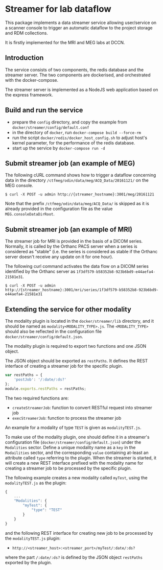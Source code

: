 # Streamer for lab dataflow

This package implements a data streamer service allowing user/service on a scanner
console to trigger an automatic dataflow to the project storage and RDM collections.

It is firstly implemented for the MRI and MEG labs at DCCN.

## Introduction

The service consists of two components, the redis database and the streamer server.
The two components are dockerised, and orchestrated with the docker-compose.

The streamer server is implemented as a NodeJS web application based on the express framework.

## Build and run the service

- prepare the `config` directory, and copy the example from `docker/streamer/config/default.conf`
- in the directory of `docker`, run `docker-compose build --force-rm`
- run the script `docker/redis/docker_host_config.sh` to adjust host's kernel parameter, for the performance of the redis database.
- start up the service by `docker-compose run -d`

## Submit streamer job (an example of MEG)

The following cURL command shows how to trigger a dataflow concerning data in the directory
`/ctfmeg/odin/data/meg/ACQ_Data/20161121/` on the MEG console.

```
$ curl -X POST -u admin http://{streamer_hostname}:3001/meg/20161121
```

Note that the prefix `/ctfmeg/odin/data/meg/ACQ_Data/` is skipped as it is already provided in
the configuration file as the value `MEG.consoleDataDirRoot`.

## Submit streamer job (an example of MRI)

The streamer job for MRI is provided in the basis of a DICOM series. Normally, it is called by the Orthanc PACS server when a series is considered as "stable" (i.e. the series is considered as stable if the Orthanc server doesn't receive any update on it for one hour).

The following curl command activates the data flow on a DICOM series identified by the Orthanc server as `1f3df579-b58352b8-923b6bd9-e44aefa4-21581e31`.

```
$ curl -X POST -u admin http://{streamer_hostname}:3001/mri/series/1f3df579-b58352b8-923b6bd9-e44aefa4-21581e31
```

## Extending the service for other modality

The modality plugin is located in the `docker/streamer/lib` directory, and it should be named as `modality<MODALITY_TYPE>.js`.  The `<MODALITY_TYPE>` should also be reflected in the configuration file `docker/streamer/config/default.json`.

The modality plugin is required to export two functions and one JSON object.

The JSON object should be exported as `restPaths`.  It defines the REST interface of creating a streamer job for the specific plugin.

```javascript
var restPaths = {
    'postJob': '/:date/:ds?'
};
module.exports.restPaths = restPaths;
```

The two required functions are:

- `createStreamerJob`: function to convert RESTful request into streamer job
- `execStreamerJob`: function to process the streamer job

An example for a modality of type `TEST` is given as `modalityTEST.js`.

To make use of the modality plugin, one should define it in a streamer's configuration file (`docker/streamer/config/default.json`) under the `Modalities` sector.  Define a unique modality name as a `key` in the `Modailities` sector, and the corresponding `value` containing at-least an attribute called `type` referring to the plugin.  When the streamer is started, it will create a new REST interface prefixed with the modality name for creating a streamer job to be processed by the specific plugin.

The following example creates a new modality called `myTest`, using the `modalityTEST.js` as the plugin:

```javascript
{
    ...
    "Modalities": {
        "myTest": {
            "type": "TEST"
        }
    }
}
```

and the following REST interface for creating new job to be processed by the `modalityTEST.js` plugin:

- `http://<streamer_host>:<streamer_port>/myTest/:date/:ds?`

where the part `/:date/:ds?` is defined by the JSON object `restPaths` exported by the plugin.
